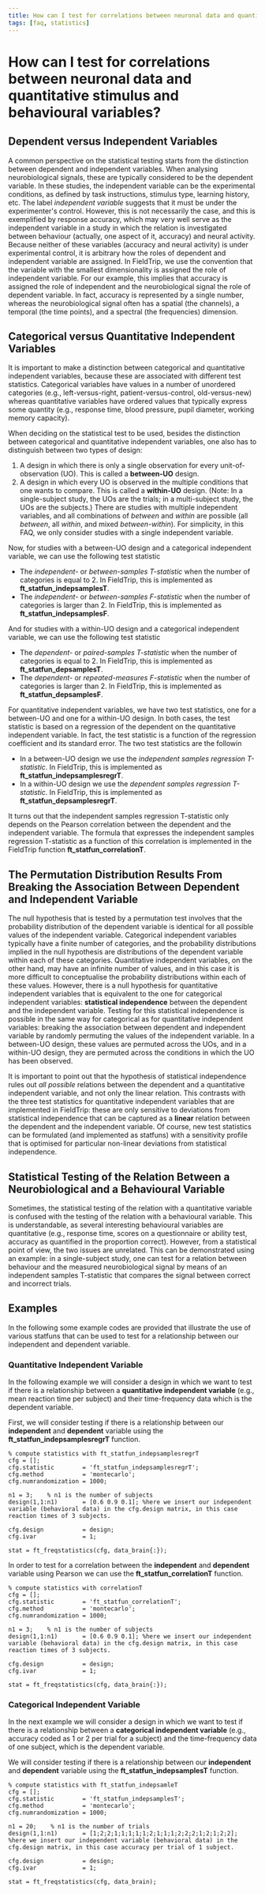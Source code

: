 ```yaml
---
title: How can I test for correlations between neuronal data and quantitative stimulus and behavioural variables?
tags: [faq, statistics]
---
```


# How can I test for correlations between neuronal data and quantitative stimulus and behavioural variables?

## Dependent versus Independent Variables

A common perspective on the statistical testing starts from the distinction between dependent and independent variables. When analysing neurobiological signals, these are typically considered to be the dependent variable. In these studies, the independent variable can be the experimental conditions, as defined by task instructions, stimulus type, learning history, etc. The label _independent variable_ suggests that it must be under the experimenter's control. However, this is not necessarily the case, and this is exemplified by response accuracy, which may very well serve as the independent variable in a study in which the relation is investigated between behaviour (actually, one aspect of it, accuracy) and neural activity. Because neither of these variables (accuracy and neural activity) is under experimental control, it is arbitrary how the roles of dependent and independent variable are assigned. In FieldTrip, we use the convention that the variable with the smallest dimensionality is assigned the role of independent variable. For our example, this implies that accuracy is assigned the role of independent and the neurobiological signal the role of dependent variable. In fact, accuracy is represented by a single number, whereas the neurobiological signal often has a spatial (the channels), a temporal (the time points), and a spectral (the frequencies) dimension.

## Categorical versus Quantitative Independent Variables

It is important to make a distinction between categorical and quantitative independent variables, because these are associated with different test statistics. Categorical variables have values in a number of unordered categories (e.g., left-versus-right, patient-versus-control, old-versus-new) whereas quantitative variables have ordered values that typically express some quantity (e.g., response time, blood pressure, pupil diameter, working memory capacity).

When deciding on the statistical test to be used, besides the distinction between categorical and quantitative independent variables, one also has to distinguish between two types of design:

1.  A design in which there is only a single observation for every unit-of-observation (UO). This is called a **between-UO** design.
2.  A design in which every UO is observed in the multiple conditions that one wants to compare. This is called a **within-UO** design.
    (Note: In a single-subject study, the UOs are the trials; in a multi-subject study, the UOs are the subjects.) There are studies with multiple independent variables, and all combinations of _between_ and _within_ are possible (all _between_, all _within_, and mixed _between-within_). For simplicity, in this FAQ, we only consider studies with a single independent variable.

Now, for studies with a between-UO design and a categorical independent variable, we can use the following test statistic

- The _independent-_ or _between-samples T-statistic_ when the number of categories is equal to 2. In FieldTrip, this is implemented as **ft_statfun_indepsamplesT**.
- The _independent-_ or _between-samples F-statistic_ when the number of categories is larger than 2. In FieldTrip, this is implemented as **ft_statfun_indepsamplesF**.

And for studies with a within-UO design and a categorical independent variable, we can use the following test statistic

- The _dependent-_ or _paired-samples T-statistic_ when the number of categories is equal to 2. In FieldTrip, this is implemented as **ft_statfun_depsamplesT**.
- The _dependent-_ or _repeated-measures F-statistic_ when the number of categories is larger than 2. In FieldTrip, this is implemented as **ft_statfun_depsamplesF**.

For quantitative independent variables, we have two test statistics, one for a between-UO and one for a within-UO design. In both cases, the test statistic is based on a regression of the dependent on the quantitative independent variable. In fact, the test statistic is a function of the regression coefficient and its standard error. The two test statistics are the followin

- In a between-UO design we use the _independent samples regression T-statistic_. In FieldTrip, this is implemented as **ft_statfun_indepsamplesregrT**.
- In a within-UO design we use the _dependent samples regression T-statistic_. In FieldTrip, this is implemented as **ft_statfun_depsamplesregrT**.

It turns out that the independent samples regression T-statistic only depends on the Pearson correlation between the dependent and the independent variable. The formula that expresses the independent samples regression T-statistic as a function of this correlation is implemented in the FieldTrip function **ft_statfun_correlationT**.

## The Permutation Distribution Results From Breaking the Association Between Dependent and Independent Variable

The null hypothesis that is tested by a permutation test involves that the probability distribution of the dependent variable is identical for all possible values of the independent variable. Categorical independent variables typically have a finite number of categories, and the probability distributions implied in the null hypothesis are distributions of the dependent variable within each of these categories. Quantitative independent variables, on the other hand, may have an infinite number of values, and in this case it is more difficult to conceptualise the probability distributions within each of these values. However, there is a null hypothesis for quantitative independent variables that is equivalent to the one for categorical independent variables: **statistical independence** between the dependent and the independent variable. Testing for this statistical independence is possible in the same way for categorical as for quantitative independent variables: breaking the association between dependent and independent variable by randomly permuting the values of the independent variable. In a between-UO design, these values are permuted across the UOs, and in a within-UO design, they are permuted across the conditions in which the UO has been observed.

It is important to point out that the hypothesis of statistical independence rules out _all possible_ relations between the dependent and a quantitative independent variable, and not only the linear relation. This contrasts with the three test statistics for quantitative independent variables that are implemented in FieldTrip: these are only sensitive to deviations from statistical independence that can be captured as a **linear** relation between the dependent and the independent variable. Of course, new test statistics can be formulated (and implemented as statfuns) with a sensitivity profile that is optimised for particular non-linear deviations from statistical independence.

## Statistical Testing of the Relation Between a Neurobiological and a Behavioural Variable

Sometimes, the statistical testing of the relation with a quantitative variable is confused with the testing of the relation with a behavioural variable. This is understandable, as several interesting behavioural variables are quantitative (e.g., response time, scores on a questionnaire or ability test, accuracy as quantified in the proportion correct). However, from a statistical point of view, the two issues are unrelated. This can be demonstrated using an example: in a single-subject study, one can test for a relation between behaviour and the measured neurobiological signal by means of an independent samples T-statistic that compares the signal between correct and incorrect trials.

## Examples

In the following some example codes are provided that illustrate the use of various statfuns that can be used to test for a relationship between our independent and dependent variable.

### Quantitative Independent Variable

In the following example we will consider a design in which we want to test if there is a relationship between a **quantitative independent variable** (e.g., mean reaction time per subject) and their time-frequency data which is the dependent variable.

First, we will consider testing if there is a relationship between our **independent** and **dependent** variable using the **ft_statfun_indepsamplesregrT** function.

    % compute statistics with ft_statfun_indepsamplesregrT
    cfg = [];
    cfg.statistic        = 'ft_statfun_indepsamplesregrT';
    cfg.method           = 'montecarlo';
    cfg.numrandomization = 1000;

    n1 = 3;    % n1 is the number of subjects
    design(1,1:n1)       = [0.6 0.9 0.1]; %here we insert our independent variable (behavioral data) in the cfg.design matrix, in this case reaction times of 3 subjects.

    cfg.design           = design;
    cfg.ivar             = 1;

    stat = ft_freqstatistics(cfg, data_brain{:});

In order to test for a correlation between the **independent** and **dependent** variable using Pearson we can use the **ft_statfun_correlationT** function.

    % compute statistics with correlationT
    cfg = [];
    cfg.statistic        = 'ft_statfun_correlationT';
    cfg.method           = 'montecarlo';
    cfg.numrandomization = 1000;

    n1 = 3;    % n1 is the number of subjects
    design(1,1:n1)       = [0.6 0.9 0.1]; %here we insert our independent variable (behavioral data) in the cfg.design matrix, in this case reaction times of 3 subjects.

    cfg.design           = design;
    cfg.ivar             = 1;

    stat = ft_freqstatistics(cfg, data_brain{:});

### Categorical Independent Variable

In the next example we will consider a design in which we want to test if there is a relationship between a **categorical independent variable** (e.g., accuracy coded as 1 or 2 per trial for a subject) and the time-frequency data of one subject, which is the dependent variable.

We will consider testing if there is a relationship between our **independent** and **dependent** variable using the **ft_statfun_indepsamplesT** function.

    % compute statistics with ft_statfun_indepsamleT
    cfg = [];
    cfg.statistic        = 'ft_statfun_indepsamplesT';
    cfg.method           = 'montecarlo';
    cfg.numrandomization = 1000;

    n1 = 20;    % n1 is the number of trials
    design(1,1:n1)       = [1;2;2;1;1;1;1;1;2;1;1;1;2;2;2;1;2;1;2;2]; %here we insert our independent variable (behavioral data) in the cfg.design matrix, in this case accuracy per trial of 1 subject.

    cfg.design           = design;
    cfg.ivar             = 1;

    stat = ft_freqstatistics(cfg, data_brain);
